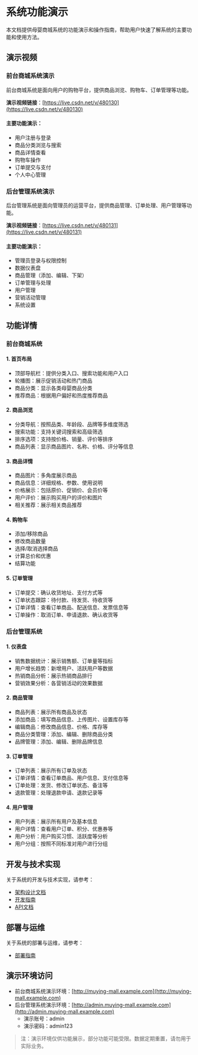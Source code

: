 # 系统功能演示

本文档提供母婴商城系统的功能演示和操作指南，帮助用户快速了解系统的主要功能和使用方法。

## 演示视频

### 前台商城系统演示

前台商城系统是面向用户的购物平台，提供商品浏览、购物车、订单管理等功能。

**演示视频链接**：[https://live.csdn.net/v/480130](https://live.csdn.net/v/480130)

#### 主要功能演示：
- 用户注册与登录
- 商品分类浏览与搜索
- 商品详情查看
- 购物车操作
- 订单提交与支付
- 个人中心管理

### 后台管理系统演示

后台管理系统是面向管理员的运营平台，提供商品管理、订单处理、用户管理等功能。

**演示视频链接**：[https://live.csdn.net/v/480131](https://live.csdn.net/v/480131)

#### 主要功能演示：
- 管理员登录与权限控制
- 数据仪表盘
- 商品管理（添加、编辑、下架）
- 订单管理与处理
- 用户管理
- 营销活动管理
- 系统设置

## 功能详情

### 前台商城系统

#### 1. 首页布局
- 顶部导航栏：提供分类入口、搜索功能和用户入口
- 轮播图：展示促销活动和热门商品
- 商品分类：显示各类母婴商品分类
- 推荐商品：根据用户偏好和热度推荐商品

#### 2. 商品浏览
- 分类导航：按照品类、年龄段、品牌等多维度筛选
- 搜索功能：支持关键词搜索和高级筛选
- 排序选项：支持按价格、销量、评价等排序
- 商品列表：显示商品图片、名称、价格、评分等信息

#### 3. 商品详情
- 商品图片：多角度展示商品
- 商品信息：详细规格、参数、使用说明
- 价格展示：包括原价、促销价、会员价等
- 用户评价：展示购买用户的评价和图片
- 相关推荐：展示相关商品推荐

#### 4. 购物车
- 添加/移除商品
- 修改商品数量
- 选择/取消选择商品
- 计算总价和优惠
- 结算功能

#### 5. 订单管理
- 订单提交：确认收货地址、支付方式等
- 订单状态跟踪：待付款、待发货、待收货等
- 订单详情：查看订单商品、配送信息、发票信息等
- 订单操作：取消订单、申请退款、确认收货等

### 后台管理系统

#### 1. 仪表盘
- 销售数据统计：展示销售额、订单量等指标
- 用户增长趋势：新增用户、活跃用户等数据
- 热销商品分析：展示热销商品排行
- 营销效果分析：各营销活动的效果数据

#### 2. 商品管理
- 商品列表：展示所有商品及状态
- 添加商品：填写商品信息、上传图片、设置库存等
- 编辑商品：修改商品信息、价格、库存等
- 商品分类管理：添加、编辑、删除商品分类
- 品牌管理：添加、编辑、删除品牌信息

#### 3. 订单管理
- 订单列表：展示所有订单及状态
- 订单详情：查看订单商品、用户信息、支付信息等
- 订单处理：发货、修改订单状态、备注等
- 退款管理：处理退款申请、退款记录等

#### 4. 用户管理
- 用户列表：展示所有用户及基本信息
- 用户详情：查看用户订单、积分、优惠券等
- 用户分析：用户购买习惯、活跃度等分析
- 用户分组：按照不同标准对用户进行分组

## 开发与技术实现

关于系统的开发与技术实现，请参考：
- [架构设计文档](./architecture/README.md)
- [开发指南](./development/README.md)
- [API文档](./api/README.md)

## 部署与运维

关于系统的部署与运维，请参考：
- [部署指南](./deployment/README.md)

## 演示环境访问

- 前台商城系统演示环境：[http://muying-mall.example.com](http://muying-mall.example.com)
- 后台管理系统演示环境：[http://admin.muying-mall.example.com](http://admin.muying-mall.example.com)
  - 演示账号：admin
  - 演示密码：admin123

> 注：演示环境仅供功能展示，部分功能可能受限。数据定期重置，请勿用于实际业务。 
